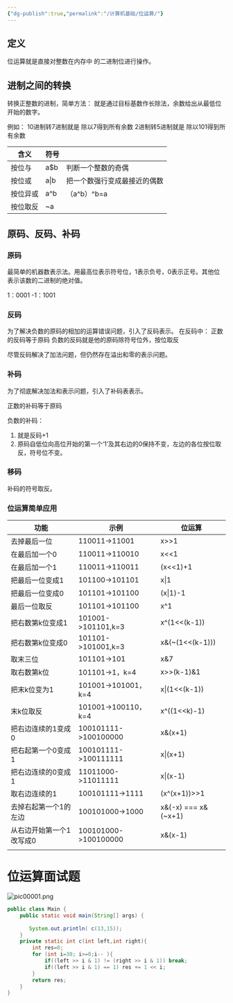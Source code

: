 ```yaml
---
{"dg-publish":true,"permalink":"/计算机基础/位运算/"}
---
```


## 定义

位运算就是直接对整数在内存中 的二进制位进行操作。

## 进制之间的转换

转换正整数的进制，简单方法：
就是通过目标基数作长除法，余数给出从最低位开始的数字。

例如：
10进制转7进制就是
除以7得到所有余数
2进制转5进制就是
除以101得到所有余数



| 含义 | 符号 |  |
| ---- | ---- | ---- |
| 按位与 | a$b | 判断一个整数的奇偶 |
| 按位或 | a\|b | 把一个数强行变成最接近的偶数 |
| 按位异或 | a^b | （a^b）^b=a |
| 按位取反 | ~a |  |



## 原码、反码、补码

### 原码

最简单的机器数表示法。用最高位表示符号位，1表示负号，0表示正号。其他位表示该数的二进制的绝对值。

1：0001
-1：1001


### 反码
为了解决负数的原码的相加的运算错误问题，引入了反码表示。
在反码中：
正数的反码等于原码
负数的反码就是他的原码除符号位外，按位取反

尽管反码解决了加法问题，但仍然存在溢出和零的表示问题。

### 补码
为了彻底解决加法和表示问题，引入了补码表表示。

正数的补码等于原码

负数的补码：
1. 就是反码+1
2. 原码自低位向高位开始的第一个‘1’及其右边的0保持不变，左边的各位按位取反，符号位不变。

### 移码
补码的符号取反。


### 位运算简单应用

| 功能 | 示例 | 位运算 |
| ---- | ---- | ---- |
| 去掉最后一位 | 110011->11001 | x>>1 |
| 在最后加一个0 | 110011->110010 | x<<1 |
| 在最后加一个1 | 110011->110011 | (x<<1)+1 |
| 把最后一位变成1 | 101100->101101 | x\|1 |
| 把最后一位变成0 | 101101->101100 | (x\|1)-1 |
| 最后一位取反 | 101101->101100 | x^1 |
| 把右数第k位变成1 | 101001->101101,k=3 | x^(1<<(k-1)) |
| 把右数第k位变成0 | 101101->101001,k=3 | x&(~(1<<(k-1))) |
| 取末三位 | 101101->101 | x&7 |
| 取右数第k位 | 101101->1，k=4 | x>>(k-1)&1 |
| 把末k位变为1 | 101001->101001，k=4 | x\|(1<<(k-1)) |
| 末k位取反 | 101001->100110，k=4 | x^((1<<k)-1) |
| 把右边连续的1变成0 | 100101111->100100000 | x&(x+1) |
| 把右起第一个0变成1 | 100101111->100111111 | x\|(x+1) |
| 把右边连续的0变成1 | 11011000->11011111 | x\|(x-1) |
| 取右边连续的1 | 100101111->1111 | (x^(x+1))>>1 |
| 去掉右起第一个1的左边 | 100101000->1000 | x&(-x) === x&(~x+1) |
| 从右边开始第一个1改写成0 | 100101000->100100000 | x&(x-1) |
|  |  |  |

# 位运算面试题

![pic00001.png](/img/user/pic/pic00001.png)

```java
public class Main {
	public static void main(String[] args) {
        
	   System.out.println( c(13,15));
	}
	private static int c(int left,int right){
	    int res=0;
	    for (int i=30; i>=0;i-- ){
	        if((left >> i & 1) != (right >> i & 1)) break;
	        if((left >> i & 1) == 1) res += 1 << i;
	    } 
	    return res;
	}
}

```